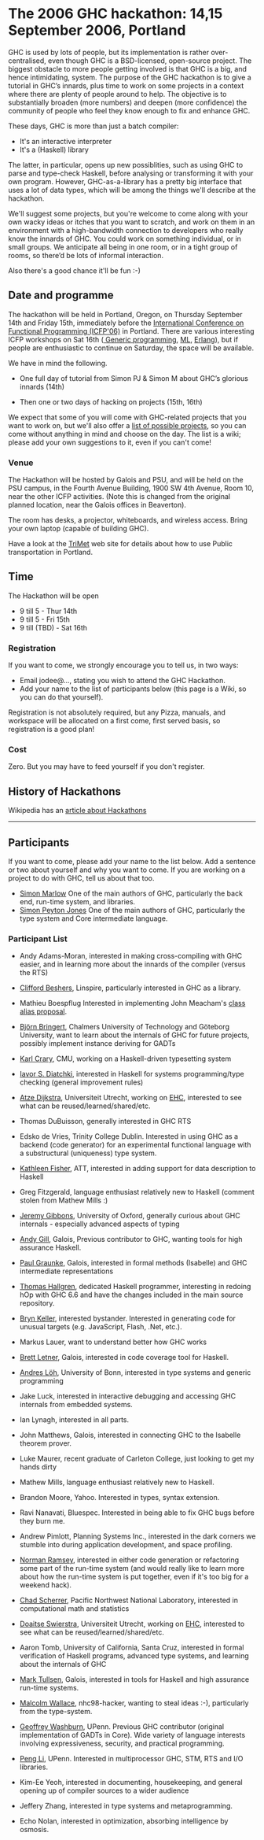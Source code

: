 # The 2006 GHC hackathon: 14,15 September 2006, Portland


GHC is used by lots of people, but its implementation is rather over-centralised, even though GHC is a BSD-licensed, open-source project.  The biggest obstacle to more people getting involved is that GHC is a big, and hence intimidating, system.  The purpose of the GHC hackathon is to give a tutorial in GHC’s innards, plus time to work on some projects in a context where there are plenty of people around to help.  The objective is to substantially broaden (more numbers) and deepen (more confidence) the community of people who feel they know enough to fix and enhance GHC.  


These days, GHC is more than just a batch compiler:

- It's an interactive interpreter
- It's a (Haskell) library


The latter, in particular, opens up new possiblities, such as using GHC to parse and type-check Haskell, before analysing or transforming it with your own program.  However, GHC-as-a-library has a pretty big interface that uses a lot of data types, which will be among the things we'll describe at the hackathon.


We'll suggest some projects, but you're welcome to come along with your own wacky ideas or itches that you want to scratch, and work on them in an environment with a high-bandwidth connection to developers who really know the innards of GHC.   You could work on something individual, or in small groups.  We anticipate all being in one room, or in a tight group of rooms, so there’d be lots of informal interaction.


Also there's a good chance it'll be fun :-)
 

## Date and programme


The hackathon will be held in Portland, Oregon, on Thursday September 14th and Friday 15th, immediately before the [ International Conference on Functional Programming (ICFP'06)](http://icfp06.cs.uchicago.edu/) in Portland. There are various interesting ICFP workshops on Sat 16th ([ Generic programming](http://www.informatik.uni-bonn.de/~ralf/wgp2006.html), [ ML](http://www.cl.cam.ac.uk/ml2006/), [ Erlang](http://www.erlang.se/workshop/2006/)), but if people are enthusiastic to continue on Saturday, the space will be available.


We have in mind the following.  

- One full day of tutorial from Simon PJ & Simon M about GHC’s glorious innards (14th)

- Then one or two days of hacking on projects (15th, 16th)  


We expect that some of you will come with GHC-related projects that you want to work on, but we'll also offer a [list of possible projects](hackathon-projects), so you can come without anything in mind and choose on the day.  The list is a wiki; please add your own suggestions to it, even if you can't come!

### Venue


The Hackathon will be hosted by Galois and PSU, and will be held on the PSU campus, in the Fourth Avenue Building, 1900 SW 4th Avenue, Room 10,
near the other ICFP activities. (Note this is changed from the original planned location, near the Galois offices in Beaverton).

[](/trac/ghc/attachment/wiki/Hackathon/Hackathon%20Map.gif)


The room has desks, a projector, whiteboards, and wireless access. Bring your own laptop
(capable of building GHC). 


Have a look at the [ TriMet](http://www.trimet.org/) web site for details about how to use Public transportation in Portland.

## Time


The Hackathon will be open

- 9 till 5 - Thur 14th
- 9 till 5 - Fri 15th 
- 9 till (TBD) - Sat 16th 

### Registration


If you want to come, we strongly encourage you to tell us, in two ways:

- Email jodee@…, stating you wish to attend the GHC Hackathon. 
- Add your name to the list of participants below (this page is a Wiki, so you can do that yourself).


Registration is not absolutely required, but any Pizza, manuals, and workspace will be allocated on a first come, first served basis, so registration is a good plan! 

### Cost


Zero.  But you may have to feed yourself if you don't register.

## History of Hackathons


Wikipedia has an [ article about Hackathons](http://en.wikipedia.org/wiki/Hackathon)

---

## Participants


If you want to come, please add your name to the list below.  Add a sentence or two about yourself and why you want to come. If you are working on a project to do with GHC, tell us about that too.

- [ Simon Marlow](http://www.haskell.org/~simonmar) One of the main authors of GHC, particularly the back end, run-time system, and libraries.
- [ Simon Peyton Jones](http://research.microsoft.com/~simonpj) One of the main authors of GHC, particularly the type system and Core intermediate language.

### Participant List

- Andy Adams-Moran, interested in making cross-compiling with GHC easier, and in learning more about the innards of the compiler (versus the RTS)

- [ Clifford Beshers](http://wiki.freespire.org/index.php/Freespire_Technology_Board_Home), Linspire, particularly interested in GHC as a library.
- Mathieu Boespflug Interested in implementing John Meacham's [ class alias proposal](http://repetae.net/john/recent/out/classalias.html).
- [ Björn Bringert](http://www.cs.chalmers.se/~bringert/), Chalmers University of Technology and Göteborg University, want to learn about the internals of GHC for future projects, possibly implement instance deriving for GADTs

- [ Karl Crary](http://www.cs.cmu.edu/~crary), CMU, working on a Haskell-driven typesetting system
- [ Iavor S. Diatchki](http://www.csee.ogi.edu/~diatchki), interested in Haskell for systems programming/type checking (general improvement rules)

- [ Atze Dijkstra](http://www.cs.uu.nl/wiki/Atze/WebHome), Universiteit Utrecht, working on [ EHC](http://www.cs.uu.nl/wiki/Ehc/WebHome), interested to see what can be reused/learned/shared/etc.
- Thomas DuBuisson, generally interested in GHC RTS
- Edsko de Vries, Trinity College Dublin. Interested in using GHC as a backend (code generator) for an experimental functional language with a substructural (uniqueness) type system.

- [ Kathleen Fisher](http://www.research.att.com/info/kfisher), ATT, interested in adding support for data description to Haskell
- Greg Fitzgerald, language enthusiast relatively new to Haskell (comment stolen from Mathew Mills :)

- [ Jeremy Gibbons](http://www.comlab.ox.ac.uk/jeremy.gibbons/), University of Oxford, generally curious about GHC internals - especially advanced aspects of typing
- [ Andy Gill](http://www.gill-warbington.com/home/andy), Galois, Previous contributor to GHC, wanting tools for high assurance Haskell.
- [ Paul Graunke](http://www.galois.com/), Galois, interested in formal methods (Isabelle) and GHC intermediate representations

- [ Thomas Hallgren](http://www.cse.ogi.edu/~hallgren/), dedicated Haskell programmer, interesting in redoing hOp with GHC 6.6 and have the changes included in the main source repository.

- [ Bryn Keller](http://www.xoltar.org), interested bystander. Interested in generating code for unusual targets (e.g. JavaScript, Flash, .Net, etc.).

- Markus Lauer, want to understand better how GHC works
- [ Brett Letner](http://www.galois.com/), Galois, interested in code coverage tool for Haskell.
- [ Andres Löh](http://www.iai.uni-bonn.de~/loeh/), University of Bonn, interested in type systems and generic programming
- Jake Luck, interested in interactive debugging and accessing GHC internals from embedded systems.
- Ian Lynagh, interested in all parts.

- John Matthews, Galois, interested in connecting GHC to the Isabelle theorem prover.
- Luke Maurer, recent graduate of Carleton College, just looking to get my hands dirty
- Mathew Mills, language enthusiast relatively new to Haskell.
- Brandon Moore, Yahoo. Interested in types, syntax extension.

- Ravi Nanavati, Bluespec. Interested in being able to fix GHC bugs before they burn me.

- Andrew Pimlott, Planning Systems Inc., interested in the dark corners we stumble into during application development, and space profiling.

- [ Norman Ramsey](http://www.eecs.harvard.edu/~nr), interested in either code generation or refactoring some part of the run-time system (and would really like to learn more about how the run-time system is put together, even if it's too big for a weekend hack).

- [ Chad Scherrer](http://www.pnl.gov), Pacific Northwest National Laboratory, interested in computational math and statistics
- [ Doaitse Swierstra](http://www.cs.uu.nl/wiki/Swierstra/WebHome), Universiteit Utrecht, working on [ EHC](http://www.cs.uu.nl/wiki/Ehc/WebHome), interested to see what can be reused/learned/shared/etc.

- Aaron Tomb, University of California, Santa Cruz, interested in formal verification of Haskell programs, advanced type systems, and learning about the internals of GHC
- [ Mark Tullsen](http://www.galois.com/), Galois, interested in tools for Haskell and high assurance run-time systems.

- [ Malcolm Wallace](http://www.cs.york.ac.uk/~malcolm), nhc98-hacker, wanting to steal ideas :-), particularly from the type-system.
- [ Geoffrey Washburn](http://www.cis.upenn.edu/~geoffw/), UPenn. Previous GHC contributor (original implementation of GADTs in Core). Wide variety of language interests involving expressiveness, security, and practical programming.
- [ Peng Li](http://www.cis.upenn.edu/~lipeng/), UPenn.  Interested in multiprocessor GHC, STM, RTS and I/O libraries.

- Kim-Ee Yeoh, interested in documenting, housekeeping, and general opening up of compiler sources to a wider audience
- Jeffery Zhang, interested in type systems and metaprogramming.
- Echo Nolan, interested in optimization, absorbing intelligence by osmosis.

